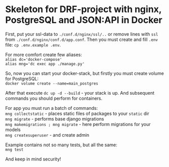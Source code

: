 # Skeleton for DRF-project with nginx, PostgreSQL and JSON:API in Docker

First, put your ssl-data to `./conf.d/nginx/ssl/..` or remove lines with `ssl` from `./conf.d/nginx/conf.d/app.conf`. Then you must create and fill `.env` file:
`cp .env.example .env`.

For more comfort create few aliases:  
`alias dc='docker-compose'`  
`alias mng='dc exec app ./manage.py'`  

So, now you can start your docker-stack, but firstly you must create volume for PostgreSQL:  
`docker volume create --name=main_postgres`  

After that execute `dc up -d --build` - your stack is up. And subsequent commands you should perform for containers.

For app you must run a batch of commands:  
`mng collectstatic` - places static files of packages to your `static` dir  
`mng migrate` - performs base django migrations  
`mng makemigrations ; mng migrate` - here perform migrations for your models  
`mng createsuperuser` - and create admin  

Example contains not so many tests, but all the same:  
`mng test`  

And keep in mind security!
